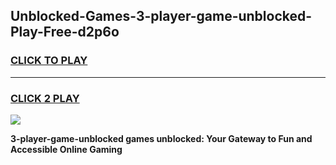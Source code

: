 
## Unblocked-Games-3-player-game-unblocked-Play-Free-d2p6o
<h3>
<a href="https://premium76.site?title=3-player-game-unblocked&ref=23A">CLICK TO PLAY</a></h3>
<hr>

<h3>
<a href="https://premium76.site?title=3-player-game-unblocked&ref=23A">CLICK 2 PLAY</a>
  
</h3>

<a href="https://premium76.site?title=3-player-game-unblocked&ref=23A"><img src="https://clearcache.store/games.png"></a>


**3-player-game-unblocked games unblocked: Your Gateway to Fun and Accessible Online Gaming**
